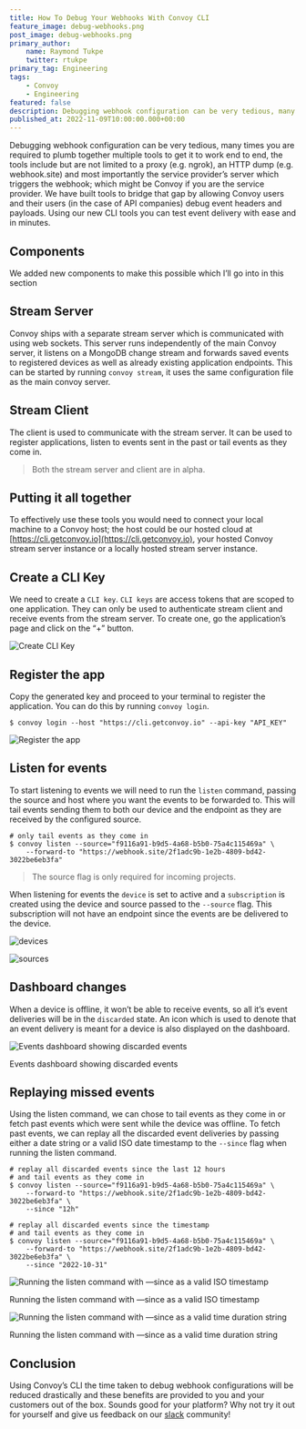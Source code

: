 ```yaml
---
title: How To Debug Your Webhooks With Convoy CLI
feature_image: debug-webhooks.png
post_image: debug-webhooks.png
primary_author:
    name: Raymond Tukpe
    twitter: rtukpe
primary_tag: Engineering
tags:
    - Convoy
    - Engineering
featured: false
description: Debugging webhook configuration can be very tedious, many times you are required plumb together multiple tools to get it to work end to end. In this article, we demostrate Convoy CLI tool to enable easier onboarding
published_at: 2022-11-09T10:00:00.000+00:00
---
```


Debugging webhook configuration can be very tedious, many times you are required to plumb together multiple tools to get it to work end to end, the tools include but are not limited to a proxy (e.g. ngrok), an HTTP dump (e.g. webhook.site) and most importantly the service provider’s server which triggers the webhook; which might be Convoy if you are the service provider. We have built tools to bridge that gap by allowing Convoy users and their users (in the case of API companies) debug event headers and payloads. Using our new CLI tools you can test event delivery with ease and in minutes.

## Components

We added new components to make this possible which I’ll go into in this section

## Stream Server

Convoy ships with a separate stream server which is communicated with using web sockets. This server runs independently of the main Convoy server, it listens on a MongoDB change stream and forwards saved events to registered devices as well as already existing application endpoints. This can be started by running `convoy stream`, it uses the same configuration file as the main convoy server.

## Stream Client

The client is used to communicate with the stream server. It can be used to register applications, listen to events sent in the past or tail events as they come in.

> Both the stream server and client are in alpha.

## Putting it all together

To effectively use these tools you would need to connect your local machine to a Convoy host; the host could be our hosted cloud at [https://cli.getconvoy.io](https://cli.getconvoy.io), your hosted Convoy stream server instance or a locally hosted stream server instance.

## Create a CLI Key

We need to create a `CLI key`. `CLI keys` are access tokens that are scoped to one application. They can only be used to authenticate stream client and receive events from the stream server. To create one, go the application’s page and click on the “+” button.

![Create CLI Key](/blog-assets/create-cli-key.png)

## Register the app

Copy the generated key and proceed to your terminal to register the application. You can do this by running `convoy login`.

```console[terminal]
$ convoy login --host "https://cli.getconvoy.io" --api-key "API_KEY"
```

![Register the app](/blog-assets/register-the-app.png)

## Listen for events

To start listening to events we will need to run the `listen` command, passing the source and host where you want the events to be forwarded to. This will tail events sending them to both our device and the endpoint as they are received by the configured source.

```console[terminal]
# only tail events as they come in
$ convoy listen --source="f9116a91-b9d5-4a68-b5b0-75a4c115469a" \
	--forward-to "https://webhook.site/2f1adc9b-1e2b-4809-bd42-3022be6eb3fa"
```

> The source flag is only required for incoming projects.

When listening for events the `device` is set to active and a `subscription` is created using the device and source passed to the `--source` flag. This subscription will not have an endpoint since the events are be delivered to the device.

![devices](/blog-assets/devices.png)

![sources](/blog-assets/sources.png)

## Dashboard changes

When a device is offline, it won’t be able to receive events, so all it’s event deliveries will be in the `discarded` state. An icon which is used to denote that an event delivery is meant for a device is also displayed on the dashboard.

![Events dashboard showing discarded events](/blog-assets/dashboard-changes.png)

Events dashboard showing discarded events

## Replaying missed events

Using the listen command, we can chose to tail events as they come in or fetch past events which were sent while the device was offline. To fetch past events, we can replay all the discarded event deliveries by passing either a date string or a valid ISO date timestamp to the `--since` flag when running the listen command.

```console[terminal]
# replay all discarded events since the last 12 hours
# and tail events as they come in
$ convoy listen --source="f9116a91-b9d5-4a68-b5b0-75a4c115469a" \
	--forward-to "https://webhook.site/2f1adc9b-1e2b-4809-bd42-3022be6eb3fa" \
	--since "12h"

# replay all discarded events since the timestamp
# and tail events as they come in
$ convoy listen --source="f9116a91-b9d5-4a68-b5b0-75a4c115469a" \
	--forward-to "https://webhook.site/2f1adc9b-1e2b-4809-bd42-3022be6eb3fa" \
	--since "2022-10-31"
```

![Running the listen command with —since as a valid ISO timestamp](/blog-assets/iso-timestamp.png)

Running the listen command with —since as a valid ISO timestamp

![Running the listen command with —since as a valid time duration string](/blog-assets/time-duration.png)

Running the listen command with —since as a valid time duration string

## Conclusion

Using Convoy’s CLI the time taken to debug webhook configurations will be reduced drastically and these benefits are provided to you and your customers out of the box. Sounds good for your platform? Why not try it out for yourself and give us feedback on our [slack](https://www.notion.so/Debugging-your-webhooks-with-the-Convoy-CLI-b64ac0aa11934657bd0069c8470da5a8#3e5965868c72431e9d0b072b1ab1ba0e) community!
